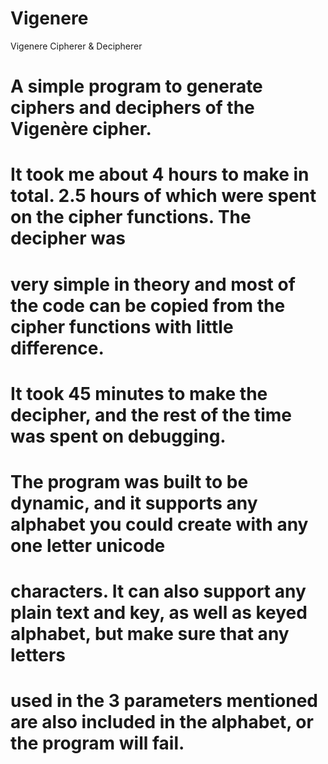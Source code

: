 # Vigenere
Vigenere Cipherer &amp; Decipherer

# A simple program to generate ciphers and deciphers of the Vigenère cipher.
# It took me about 4 hours to make in total. 2.5 hours of which were spent on the cipher functions. The decipher was
# very simple in theory and most of the code can be copied from the cipher functions with little difference.
# It took 45 minutes to make the decipher, and the rest of the time was spent on debugging.

# The program was built to be dynamic, and it supports any alphabet you could create with any one letter unicode
# characters. It can also support any plain text and key, as well as keyed alphabet, but make sure that any letters
# used in the 3 parameters mentioned are also included in the alphabet, or the program will fail.

